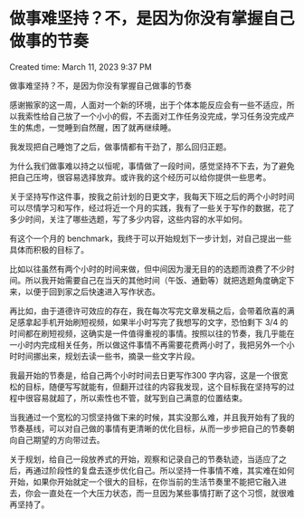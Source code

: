 # 做事难坚持？不，是因为你没有掌握自己做事的节奏

Created time: March 11, 2023 9:37 PM

做事难坚持？不，是因为你没有掌握自己做事的节奏

感谢搬家的这一周，人面对一个新的环境，出于个体本能反应会有一些不适应，所以我索性给自己放了一个小小的假，不去面对工作任务没完成，学习任务没完成产生的焦虑，一觉睡到自然醒，困了就再继续睡。

我发现把自己睡饱了之后，做事情都有干劲了，那么回归正题。

为什么我们做事难以持之以恒呢，事情做了一段时间，感觉坚持不下去，为了避免把自己压垮，很容易选择放弃。或许我的这个经历可以给你提供一些思考。

关于坚持写作这件事，按我之前计划的日更文字，我每天下班之后的两个小时时间可以尽情学习和写作，经过将近一个月的实践，我有了一些关于写作的数据，花了多少时间，关注了哪些选题，写了多少内容，这些内容的水平如何。

有这个一个月的 benchmark，我终于可以开始规划下一步计划，对自己提出一些具体而积极的目标了。

比如以往虽然有两个小时的时间来做，但中间因为漫无目的的选题而浪费了不少时间。所以我开始需要自己在当天的其他时间（午饭、通勤等）就把选题角度确定下来，以便于回到家之后快速进入写作状态。

再比如，由于道德许可效应的存在，我在每次写完文章发稿之后，会带着欣喜的满足感拿起手机开始刷短视频，如果半小时写完了我想写的文字，恐怕剩下 3/4 的时间都在刷短视频，这确实是一件值得重视的事情。按照以往的节奏，我几乎能在一小时内完成相关任务，所以做这件事情不再需要花费两小时了，我把另外一个小时时间挪出来，规划去读一些书，摘录一些文字片段。

我最开始的节奏是，给自己两个小时时间去日更写作300 字内容，这是一个很宽松的目标，随便写写就能有，但翻开过往的内容我发现，这个目标我在坚持写的过程中很容易就超了，所以索性也不管，就写到自己满意的位置结束。

当我通过一个宽松的习惯坚持做下来的时候，其实没那么难，并且我开始有了我的节奏基线，可以对自己做的事情有更清晰的优化目标，从而一步步把自己的节奏朝向自己期望的方向带过去。

关于规划，给自己一段放养式的开始，观察和记录自己的节奏轨迹，当适应了之后，再通过阶段性的复盘去逐步优化自己。所以坚持一件事情不难，其实难在如何开始，如果你开始就定一个很大的目标，在你当前的生活节奏里不能把它融入进去，你会一直处在一个大压力状态，而一旦因为某些事情打断了这个习惯，就很难再坚持了。